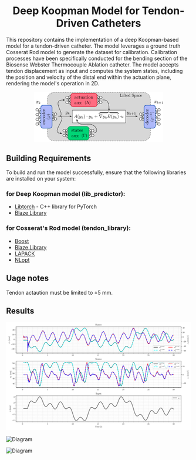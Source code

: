 
<div align="center">

# Deep Koopman Model for Tendon-Driven Catheters

</div>

This repository contains the implementation of a deep Koopman-based model for a tendon-driven catheter. The model leverages a ground truth Cosserat Rod model to generate the dataset for calibration. Calibration processes have been specifically conducted for the bending section of the Biosense Webster Thermocouple Ablation catheter. The model accepts tendon displacement as input and computes the system states, including the position and velocity of the distal end within the actuation plane, rendering the model's operation in 2D.

<div align="center">
    <img src="./figures/Koopman_diagram.png" width="70%" alt="Diagram">
</div>

## Building Requirements

To build and run the model successfully, ensure that the following libraries are installed on your system:

### for Deep Koopman model (lib_predictor):

* [Libtorch](https://pytorch.org/) - C++ library for PyTorch
* [Blaze Library](https://bitbucket.org/blaze-lib/blaze/src/master/)

### for Cosserat's Rod model (tendon_library):

* [Boost](https://www.boost.org/)
* [Blaze Library](https://bitbucket.org/blaze-lib/blaze/src/master/)
* [LAPACK](http://www.netlib.org/lapack/)
* [NLopt](https://nlopt.readthedocs.io/en/latest/)


## Uage notes

Tendon actaution must be limited to ±5 mm.


## Results

![Diagram](./figures/output_plot.png)

![Diagram](./figures/A_matrix.png.png)

![Diagram](./figures/B_matrix.png.png)